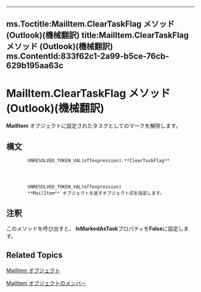 

---
ms.Toctitle:MailItem.ClearTaskFlag メソッド (Outlook)(機械翻訳)
title:MailItem.ClearTaskFlag メソッド (Outlook)(機械翻訳)
ms.ContentId:833f62c1-2a99-b5ce-76cb-629b195aa63c
---
# MailItem.ClearTaskFlag メソッド (Outlook)(機械翻訳)




**MailItem** オブジェクトに設定されたタスクとしてのマークを解除します。

## 構文

            UNRESOLVED_TOKEN_VAL(offexpression).**ClearTaskFlag**




            UNRESOLVED_TOKEN_VAL(offexpression)
            **MailItem** オブジェクトを返すオブジェクト式を指定します。



## 注釈
このメソッドを呼び出すと、 **IsMarkedAsTask**プロパティを**False**に設定します。



## Related Topics

[MailItem オブジェクト](14197346-05d2-0250-fa4c-4a6b07daf25f.md)

[MailItem オブジェクトのメンバー](1094d7df-ee80-a4b0-5a21-db2979506e6b.md)




